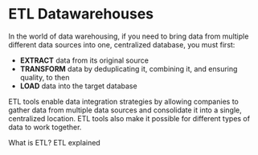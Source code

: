 # ETL Datawarehouses

In the world of data warehousing, if you need to bring data from multiple different data sources into one, centralized database, you must first:

* **EXTRACT** data from its original source
* **TRANSFORM** data by deduplicating it, combining it, and ensuring quality, to then
* **LOAD** data into the target database

ETL tools enable data integration strategies by allowing companies to gather data from multiple data sources and consolidate it into a single, centralized location. ETL tools also make it possible for different types of data to work together.

<BadgeLink colorScheme='yellow' badgeText='Read' href='https://www.snowflake.com/guides/what-etl'>What is ETL?</BadgeLink>
<BadgeLink badgeText='Watch' href='https://www.youtube.com/watch?v=OW5OgsLpDCQ'>ETL explained</BadgeLink>

